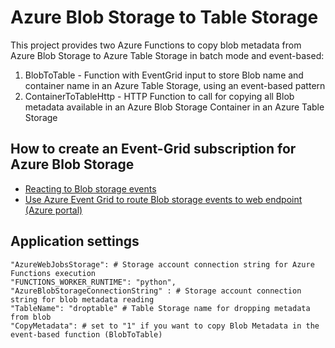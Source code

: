 # Azure Blob Storage to Table Storage
This project provides two Azure Functions to copy blob metadata from Azure Blob Storage to Azure Table Storage in batch mode and event-based:
1.  BlobToTable - Function with EventGrid input to store Blob name and container name in an Azure Table Storage, using an event-based pattern
2.  ContainerToTableHttp - HTTP Function to call for copying all Blob metadata available in an Azure Blob Storage Container in an Azure Table Storage


## How to create an Event-Grid subscription for Azure Blob Storage
- [Reacting to Blob storage events](https://docs.microsoft.com/en-us/azure/storage/blobs/storage-blob-event-overview)
- [Use Azure Event Grid to route Blob storage events to web endpoint (Azure portal)](https://docs.microsoft.com/en-us/azure/event-grid/blob-event-quickstart-portal?toc=/azure/storage/blobs/toc.json)

## Application settings
    "AzureWebJobsStorage": # Storage account connection string for Azure Functions execution
    "FUNCTIONS_WORKER_RUNTIME": "python",
    "AzureBlobStorageConnectionString" : # Storage account connection string for blob metadata reading
    "TableName": "droptable" # Table Storage name for dropping metadata from blob
    "CopyMetadata": # set to "1" if you want to copy Blob Metadata in the event-based function (BlobToTable)
